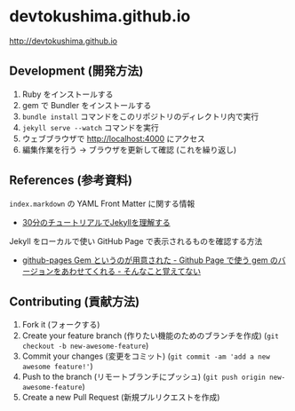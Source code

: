 devtokushima.github.io
======================

http://devtokushima.github.io

## Development (開発方法)

1. Ruby をインストールする
2. gem で Bundler をインストールする
3. `bundle install` コマンドをこのリポジトリのディレクトリ内で実行
4. `jekyll serve --watch` コマンドを実行
5. ウェブブラウザで [http://localhost:4000](http://localhost:4000) にアクセス
6. 編集作業を行う -> ブラウザを更新して確認 (これを繰り返し)

## References (参考資料)

`index.markdown` の YAML Front Matter に関する情報

* [30分のチュートリアルでJekyllを理解する](http://melborne.github.io/2012/05/13/first-step-of-jekyll/)

Jekyll をローカルで使い GitHub Page で表示されるものを確認する方法

* [github-pages Gem というのが用意された - Github Page で使う gem のバージョンをあわせてくれる - そんなこと覚えてない](http://blog.eiel.info/blog/2013/08/13/github-pages-gem/)

## Contributing (貢献方法)

1. Fork it (フォークする)
2. Create your feature branch (作りたい機能のためのブランチを作成) (`git checkout -b new-awesome-feature`)
3. Commit your changes (変更をコミット) (`git commit -am 'add a new awesome feature!'`)
4. Push to the branch (リモートブランチにプッシュ) (`git push origin new-awesome-feature`)
5. Create a new Pull Request (新規プルリクエストを作成)
